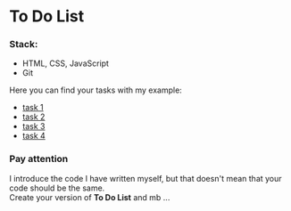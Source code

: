 # To Do List

### Stack:

- HTML, CSS, JavaScript
- Git

Here you can find your tasks with my example:

- [task 1](https://github.com/radomir-radionov/ToDoList-modern/tree/task1)
- [task 2](https://github.com/radomir-radionov/ToDoList-modern/tree/task2)
- [task 3](https://github.com/radomir-radionov/ToDoList-modern/tree/task3)
- [task 4](https://github.com/radomir-radionov/ToDoList-modern/tree/task4)

### Pay attention

I introduce the code I have written myself, but that doesn't mean that your code should be the same.  
Create your version of **To Do List** and mb ...
